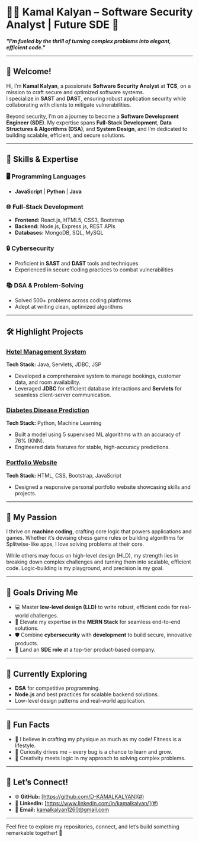 # 👨‍💻 **Kamal Kalyan** – Software Security Analyst | Future SDE 🚀  

**_"I’m fueled by the thrill of turning complex problems into elegant, efficient code."_**  

---

## 🌟 Welcome!  

Hi, I’m **Kamal Kalyan**, a passionate **Software Security Analyst** at **TCS**, on a mission to craft secure and optimized software systems.  
I specialize in **SAST** and **DAST**, ensuring robust application security while collaborating with clients to mitigate vulnerabilities.  

Beyond security, I’m on a journey to become a **Software Development Engineer (SDE)**. My expertise spans **Full-Stack Development**, **Data Structures & Algorithms (DSA)**, and **System Design**, and I’m dedicated to building scalable, efficient, and secure solutions.  

---

## 🔧 Skills & Expertise  

### 🖥️ Programming Languages  
- **JavaScript** | **Python** | **Java**  

### 🌐 Full-Stack Development  
- **Frontend:** React.js, HTML5, CSS3, Bootstrap  
- **Backend:** Node.js, Express.js, REST APIs  
- **Databases:** MongoDB, SQL, MySQL  

### 🔒 Cybersecurity  
- Proficient in **SAST** and **DAST** tools and techniques  
- Experienced in secure coding practices to combat vulnerabilities  

### 📚 DSA & Problem-Solving  
- Solved 500+ problems across coding platforms  
- Adept at writing clean, optimized algorithms  

---

## 🛠️ Highlight Projects  

### [**Hotel Management System**](#)  
**Tech Stack:** Java, Servlets, JDBC, JSP  
- Developed a comprehensive system to manage bookings, customer data, and room availability.  
- Leveraged **JDBC** for efficient database interactions and **Servlets** for seamless client-server communication.  

### [**Diabetes Disease Prediction**](#)  
**Tech Stack:** Python, Machine Learning  
- Built a model using 5 supervised ML algorithms with an accuracy of 76% (KNN).  
- Engineered data features for stable, high-accuracy predictions.  

### [**Portfolio Website**](#)  
**Tech Stack:** HTML, CSS, Bootstrap, JavaScript  
- Designed a responsive personal portfolio website showcasing skills and projects.  
 
---

## 🧠 My Passion  

I thrive on **machine coding**, crafting core logic that powers applications and games. Whether it’s devising chess game rules or building algorithms for Splitwise-like apps, I love solving problems at their core.  

While others may focus on high-level design (HLD), my strength lies in breaking down complex challenges and turning them into scalable, efficient code. Logic-building is my playground, and precision is my goal.  

---

## 🎯 Goals Driving Me  

- 💻 Master **low-level design (LLD)** to write robust, efficient code for real-world challenges.  
- 🚀 Elevate my expertise in the **MERN Stack** for seamless end-to-end solutions.  
- 🛡️ Combine **cybersecurity** with **development** to build secure, innovative products.  
- 🌟 Land an **SDE role** at a top-tier product-based company.  

---

## 🌱 Currently Exploring  

- **DSA** for competitive programming.  
- **Node.js** and best practices for scalable backend solutions.  
- Low-level design patterns and real-world application.  

---

## 🎉 Fun Facts  

- 💪 I believe in crafting my physique as much as my code! Fitness is a lifestyle.  
- 🔎 Curiosity drives me – every bug is a chance to learn and grow.  
- 🎨 Creativity meets logic in my approach to solving complex problems.  

---

## 🤝 Let’s Connect!  

- 🌐 **GitHub:** [https://github.com/D-KAMALKALYAN](#)  
- 💼 **LinkedIn:** [https://www.linkedin.com/in/kamalkalyan/](#)  
- 📧 **Email:** kamalkalyan1260@gmail.com  

---

Feel free to explore my repositories, connect, and let’s build something remarkable together! 🚀
